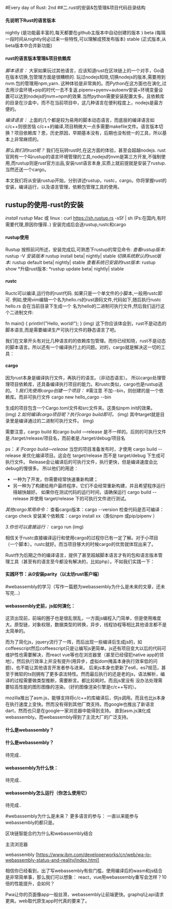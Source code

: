 #Every  day of Rust: 2nd
##二.rust的安装&包管理&项目代码目录结构

#### 先说明下Rust的语言版本
nightly (是功能最丰富的,每天都要在github主版本中自动创建的版本 )
beta (每隔一段时间从nightly何必过来一些特性,可以理解成预发布版本)
stable  (正式版本,从beta版本中合并新功能)

#### rust的语言版本管理&项目依赖库
*脚本语言：*
大家如果玩过其他语言，应该知道rust在区块链上的一个对手，Go语在版本切换,包管理方面是很糟糕的. 玩过nodejs知晓,切换nodejs的版本,需要用到nvm.包的管理用npm,yarn. 这种体验是非常爽的。而Python在这方面也在演化,过去用沙盒环境+pip的时代一去不复返.pipenv+pyenv+autoenv安装+环境变量设置可以达到nodejs的nvm+npm的效果.当然python需要安装配置太多。且依赖库的目录在沙盒中，而不在当前项目中，这几种语言在便利程度上，nodejs是最方便的。

*编译语言：*
上面的几个都是较为易用的脚本动态语言，而底层的编译语言如c/c\++则很苦恼
 c/c\++的编译,项目稍微大一点多需要makefile文件。语言版本切换？项目依赖库？恩，历史原因，早期基本没有，后期也没有统一的工具，所以基本上非常麻烦的。

*那么我们的rust呢？*
我们在玩转rust时,在这方面的体验，甚至会超越nodejs.
 rust官网有一个叫rustup的语言环境管理的工具,nodejs的nvm是第三方开发,不强制使用,而rustup则是rust官方出品,安装rust语言本身,实质上就前提就是安装了rustup.当然还送一个cargo。


本文我们将从安装rustup开始，分别讲述rustup，rustc，cargo。你将掌握rust的安装，编译运行，以及语言管理，依赖包管理工具的使用。

## rustup的使用-rust的安装
*install rustup*
Mac 或 linux :
curl https://sh.rustup.rs -sSf | sh 
(Ps:在国内,有时需要代理,原因你懂得..)
安装完成后会送rustup,rustc和cargo

#### rustup使用
Rustup
按照前问所述，安装完成后,可熟悉下rustup的常见命令:
*查看rustup版本:* rustup -V
*安装版本* rustup install   beta| nightly| stable
*切换系统默认的rust版本:* rustup default   beta| nightly| stable
*查看系统已安装的rust版本:* rustup show
*升级rust版本: *rustup update  beta| nightly| stable

#### rustc
Ructc可以编译,运行你的rust代码. 如果只是一个单文件的小脚本,一般用rustc即可.
例如,使用vim编辑一个名为hello.rs的rust源码文件,代码如下,随后执行rustc hello.rs 会在当前目录下生成一个 名为hello的二进制可执行文件,然后我们运行这个二进制文件:

fn main() {
    println!("Hello, world!");
}
(img)
这下你应该体会到，rust不是动态的脚本语言,而是需要编译生产可执行文件的静态语言了吧。 


我们在文章开头有对比几种语言的的依赖库包管理。而你已经知晓，rust不是动态的脚本语言。所以还有一个编译执行上的问题。对的，cargo就是解决这一切的工具：

#### cargo
因为rust本身是编译执行文件，再执行的语言。（非动态语言）。
所以cargo处理管理项目依赖库，还具备编译执行项目的能力。和rustc类似，cargo也是rustup送的。
*1.我们先使用cargo创建一个项目：*
#需注意 不加--bin，则创建的是一个依赖库。而非可执行文件
cargo new hello\_cargo --bin 

生成的项目包含一个Cargo.toml文件和src文件夹。这类似npm init的效果。
(img)
*2.如何编译cargo项目呢？执行cargo build即可。*
(img)
其中target就是目录里是编译通过的二进制可执行文件。
(img)

需要注意，cargo build 和cargo build —release 是不一样的。后则的可执行文件是./target/release/项目名，而前者是./target/debug/项目名

ps：*关于cargo build—release*
当您的项目准备发布时，才使用 cargo build --release 来优化编译项目。这会在 target/release 而不是 target/debug 下生成可执行文件。
Release会让编译后的可执行文件，执行更快，但是编译速度会比debug的慢很多。
所以他们的用途：
+ 一种为了开发，你需要经常快速重新构建；
+ 另一种为了构建给用户最终程序，它们不会经常重新构建，并且希望程序运行得越快越好。
如果你在测试代码的运行时间，请确保运行 cargo build --release 并使用 target/release 下的可执行文件进行测试。

*其他cargo常用命令：*
查看cargo版本：cargo --version
检查代码是否可编译：cargo check
安装某个依赖库：cargo install xx（类似npm 或pip/pipenv ）

*3.你也可以直接运行：*
cargo run
(img)

相信关于rustc直接编译运行和使用cargo的过程你已有一定了解。对于小项目（一个脚本）。rustc就好。而当项目够大的时候cargo的优势就体现出来了。

Rust作为后期之作的编译语言，提供了甚至超越脚本语言才有的包和语言版本管理工具（甚至有的语言至今都没有解决的，比如php）。不如我们实践一下：

#### 实践环节：从0安装parity（以太坊rust客户端）


#webassembly的学习（写作一篇题为webassembly为什么是未来的文章，还未写完...）
#### webassembly史前，js如何演化：
这货出现前，前端的圈子也是很乱很乱，一方面js编程入门简单，但是使用难度大。原型链，对象权限，数据类型的转换，异步，线程协程等相比其他语言都不是太简单的。

而为了简化js，jquery流行了一阵，而后出现一些编译后生成js的，如coffeescript然后coffeescript只是让编写js更简单。js还有项目变大以后的代码可维护性也需要解决，而react vue等也在浏览器里（甚至已经侵犯native app的领地）。然后执行效率上并没有提升(用异步，虚拟dom掩盖本身执行效率低的问题)，也不能让其他语言开发者参与进来。
后来js本身也更新了es6，es7规范，甚至于微软的ts则拥有了更多语法特性。然而最后执行的还是老的js，语法解析，编译的过程需要做类型推断，需要断言。都比较耗时。而且js里没有
没办法处理需要较高性能的图形图像的渲染。（好的图像渲染引擎是c/c++写的）。

mozilla推出了asm.js，能够支持将c/c++的库编译后，供js调用。而且也比js本身在执行速度上变快。然而没有得到其他厂商支持。而google也推出了新语言dart，然而也只是在google一家浏览器中能得到支持。
直到asm.js演化成webassembly。而webassembly得到了主流大厂的广泛支持。

#### 什么是webassembly？
#### 什么是webassembly？
待完成..
#### webassembly为什么快：
待完成..

#### webassembly怎么运行（你怎么使用它）
待完成..




#webassembly为什么是未来？
更多语言的参与：
一直以来能参与webassembly的都只是。


区块链智能合约为什么和webassembly结合



主流浏览器


webassembly
[https://www.ibm.com/developerworks/cn/web/wa-lo-webassembly-status-and-reality/index.html]

相信你已经看到，出了写webassembly有些门槛，使用编译后的wasm和js结合是非常简单事，那么我们可以想象：
react，vue用webassembly重写会怎样？10倍的性能提升，会如何？




Pwa让你的页面像app一般丝滑，webassembly让前端更快。graphql让api请求更爽。web取代原生app时代真的要来了。
